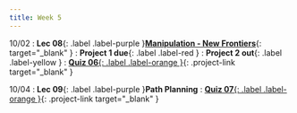 ```yaml
---
title: Week 5
---
```


10/02
: **Lec 08**{: .label .label-purple }[**Manipulation - New Frontiers**](/CSCI5551-Fall23-S2/assets/slides/lec08_manipulation_new_frontiers.pdf){: target="_blank" }
: **Project 1 due**{: .label .label-red }
: **Project 2 out**{: .label .label-yellow }
: [**Quiz 06**{: .label .label-orange }](https://www.gradescope.com/courses/611231){: .project-link target="_blank" }

10/04
: **Lec 09**{: .label .label-purple }**Path Planning**
: [**Quiz 07**{: .label .label-orange }](https://www.gradescope.com/courses/611231){: .project-link target="_blank" }
